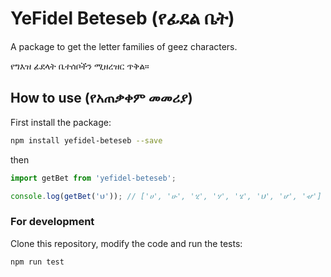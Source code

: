 # YeFidel Beteseb (የፊደል ቤት)

A package to get the letter families of geez characters.

የግእዝ ፊደላት ቤተሰቦችን ሚዘረዝር ጥቅል።


## How to use (የአጠቃቀም መመሪያ)

First install the package:

```bash
npm install yefidel-beteseb --save
```

then

```js
import getBet from 'yefidel-beteseb';

console.log(getBet('ህ')); // ['ሀ', 'ሁ', 'ሂ', 'ሃ', 'ሄ', 'ህ', 'ሆ', 'ሇ']
```


### For development

Clone this repository, modify the code and run the tests:

```bash
npm run test
```